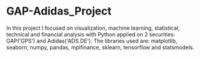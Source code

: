 # GAP-Adidas_Project
In this project I focused on visualization, machine learning, statistical, technical and financial analysis with Python applied on 2 securities: GAP('GPS') and Adidas('ADS.DE'). 
The libraries used are: matplotlib, seaborn, numpy, pandas, mplfinance, sklearn, tensorflow and statsmodels.
